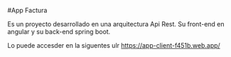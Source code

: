 #App Factura

Es un proyecto desarrollado en una arquitectura Api Rest. Su front-end en angular y su back-end spring boot. 

Lo puede accesder en la siguentes ulr https://app-client-f451b.web.app/


